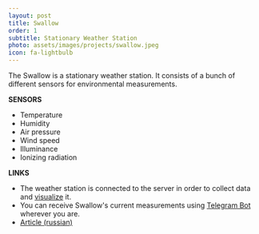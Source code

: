 ```yaml
---
layout: post
title: Swallow
order: 1
subtitle: Stationary Weather Station
photo: assets/images/projects/swallow.jpeg
icon: fa-lightbulb
---
```


The Swallow is a stationary weather station. It consists of a bunch of different sensors for environmental measurements.

**SENSORS**
* Temperature
* Humidity
* Air pressure
* Wind speed
* Illuminance
* Ionizing radiation

**LINKS**
* The weather station is connected to the server in order to collect data and [visualize](http://www.weather.thirdpin.ru/swallow/mesowx/) it. 
* You can receive Swallow's current measurements using [Telegram Bot](https://t.me/@swallowws_bot) wherever you are.
* [Article (russian)](https://habr.com/ru/post/387589/)